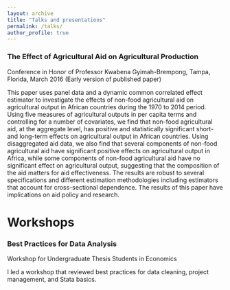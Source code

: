 ```yaml
---
layout: archive
title: "Talks and presentations"
permalink: /talks/
author_profile: true
---
```


### The Effect of Agricultural Aid on Agricultural Production
Conference in Honor of Professor Kwabena Gyimah-Brempong, Tampa, Florida, March 2016
(Early version of published paper)

This paper uses panel data and a dynamic common correlated effect estimator to investigate the effects of non-food agricultural aid on agricultural output in African countries during the 1970 to 2014 period. Using five measures of agricultural outputs in per capita terms and controlling for a number of covariates, we find that non-food agricultural aid, at the aggregate level, has positive and statistically significant short- and long-term effects on agricultural output in African countries. Using disaggregated aid data, we also find that several components of non-food agricultural aid have significant positive effects on agricultural output in Africa, while some components of non-food agricultural aid have no significant effect on agricultural output, suggesting that the composition of the aid matters for aid effectiveness. The results are robust to several specifications and different estimation methodologies including estimators that account for cross-sectional dependence. The results of this paper have implications on aid policy and research.


# Workshops
### Best Practices for Data Analysis
Workshop for Undergraduate Thesis Students in Economics 

I led a workshop that reviewed best practices for data cleaning, project management, and Stata basics. 

